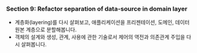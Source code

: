### Section 9: Refactor separation of data-source in domain layer
- 계층화(layering)를 다시 살펴보고, 애플리케이션을 프리젠테이션, 도메인, 데이터 원본 계층으로 분할해봅니다.
- 객체의 설계와 생성, 관계, 사용에 관한 기술로서 제어의 역전과 의존관계 주입을 다시 살펴봅니다.